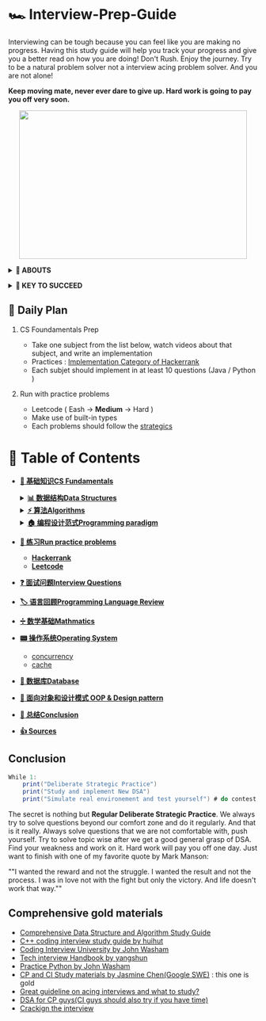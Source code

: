 # 🏎 Interview-Prep-Guide
Interviewing can be tough because you can feel like you are making no progress. Having this study guide will help you track your progress and give you a better read on how you are doing! Don't Rush. Enjoy the journey. Try to be a natural problem solver not a interview acing problem solver. And you are not alone!  

**Keep moving mate, never ever dare to give up. Hard work is going to pay you off very soon.**

<p align="center">
  <img width="460" height="300" src="https://media.giphy.com/media/KWQy384u0Rn9bCvwMa/giphy.gif">
</p>

<b><details><summary>👀 ABOUTS</summary></b>	

🕵 This repository is a summary of the basic knowledge of recruiting job seekers and beginners in the direction of SDE, including programming language, data structure, algorithm, programming paradigm, system, network and other domain knowledge 

Due to my limited level, the knowledge points in the warehouse are from my original, reading notes, books, blog posts, etc. Non-original has been marked with the source, if there is any omission, please issue an issue.
</details>

<b><details><summary>🔑 KEY TO SUCCEED</summary></b>	

## 🏁 Deliberate Strategic : Practice (KEY TO SUCCEED)
- **Retaining Computer Science Knowledge**
1. Review cs fundamentatals and summarize
2. Start doing coding interview questions while you're learning data structures and algorithms. 
3. Review and review 
 
- **Keep Practics**
1. Use Leetcode to practices different problems 
2. Take a break from programming problems for a half hour and go through your flashcards.

## 💻 Coding problem practices
- **Gathering requirements** : consider the constraint for the problem and its edge cases 
- **Problem recognition** : where the right data structures and algorithms fit in
- **Brain storm** : talking your way through the solution like you will in the interview including performance analysis 
- **Testing your solutions**

</details>


## 📅 Daily Plan 
1. CS Foundamentals Prep 
	- Take one subject from the list below, watch videos about that subject, and write an implementation 
	- Practices : [Implementation Category of Hackerrank](https://www.hackerrank.com/domains/algorithms?filters%5Bsubdomains%5D%5B%5D=implementation&badge_type=problem-solving)
	- Each subjet should implement in at least 10 questions (Java / Python )
	
2. Run with practice problems 
	- Leetcode ( Eash -> **Medium** -> Hard )
	- Make use of built-in types
	- Each problems should follow the [strategics](https://github.com/waiyulam/Interview-Prep-Guide/tree/master/Leetcode)

# 📄 Table of Contents 
- [**📖 基础知识CS Fundamentals**](https://github.com/waiyulam/Interview-Prep-Guide/tree/master/BasicsReview)
	<details>
	<summary><b><a href=" ">📊 数据结构Data Structures</a></b></summary>
	<br>

	- [Arrays]()
	- [Linked List（TODO)]()
	- [Stacks & Queues &Double-ended Queue （TODO)]()
	- [Hash Tables（TODO)]()
	- [Trees（TODO)]()
	- [Tries（TODO)]()
	- [Heaps&Priority Queue（TODO)]()
	- [Graphs（TODO)]()
	- [Others（TODO)]()


	</details>
	
	<details>
	<summary><b><a href=" ">⚡️ 算法Algorithms</a></b></summary>
	<br>

	- [Introduction to Algorithms](https://github.com/waiyulam/Interview-Prep-Guide/tree/master/BasicsReview/algorithms)
		- [Time&Space Complexity]()
		- [Recursion]()
	- [Searching  (TODO)]()
	- [Sorting   (TODO)]()
	- [Graph Theory   (TODO)]()
	- [NP problem   (TODO)](#NP-program)
	- [String Manipulation  (TODO)](#String-Manipulation)
	- [Bit Manipulation   (TODO)](#Bit-Manipulation)


	</details>
	
	<details>
	<summary><b><a href="https://github.com/waiyulam/Interview-Prep-Guide/tree/master/BasicsReview/paradigm">🏠 编程设计范式Programming paradigm</a></b></summary>
	<br>

	- [Divide and Conquer]()
	- [Greedy Algorithms]()
	- [Backtracking & Branch and Bound]()
	- [Big Guy: Dynamic Programming and memoization 😭（TODO)]()


	</details>
	
	
- [**🧯 练习Run practice problems**]()
	* [**Hackerrank**]()
	* [**Leetcode**]()
	
- [**❓ 面试问题Interview Questions**]()

- [**🏷 语言回顾Programming Language Review**]()

- [**➗ 数学基础Mathmatics**]()

- [**📟 操作系统Operating System**]()
	+ [concurrency]()
	+ [cache]()
- [**💾 数据库Database**]()

- [**📏 面向对象和设计模式 OOP & Design pattern**]()

- [**🍭 总结Conclusion**](#Conclusion)

- [**👍 Sources**](#Comprehensive-gold-materials)

## Conclusion
```java 
While 1:
	print("Deliberate Strategic Practice")
	print("Study and implement New DSA")
	print("Simulate real environement and test yourself") # do contest, contest and contest
```
The secret is nothing but **Regular Deliberate Strategic Practice**. We always try to solve questions beyond our comfort zone and do it regularly. And that is it really. Always solve questions that we are not comfortable with, push yourself. Try to solve topic wise after we get a good general grasp of DSA. Find your weakness and work on it. Hard work will pay you off one day. Just want to finish with one of my favorite quote by Mark Manson:

""I wanted the reward and not the struggle. I wanted the result and not the process. I was in love not with the fight but only the victory. And life doesn't work that way.""

## Comprehensive gold materials
  -  [Comprehensive Data Structure and Algorithm Study Guide](https://leetcode.com/discuss/general-discussion/494279/comprehensive-data-structure-and-algorithm-study-guide)
  -  [C++ coding interview study guide by huihut](https://github.com/huihut/interview)
  -  [Coding Interview University by John Washam](https://github.com/jwasham/coding-interview-university)
  -  [Tech interview Handbook by yangshun](https://yangshun.github.io/tech-interview-handbook/algorithms/array)
  -  [Practice Python by John Washam](https://github.com/jwasham/practice-python)
  -  [CP and CI Study materials by Jasmine Chen(Google SWE)](https://github.com/lnishan/awesome-competitive-programming) : this one is gold
  -  [Great guideline on acing interviews and what to study?](https://medium.com/@nick.ciubotariu/ace-the-coding-interview-every-time-d169ce1fd3fc)
  -  [DSA for CP guys(CI guys should also try if you have time)](http://cp-algorithms.com/)
  -  [Crackign the interview](https://www.youtube.com/playlist?list=PLX6IKgS15Ue02WDPRCmYKuZicQHit9kFt)
